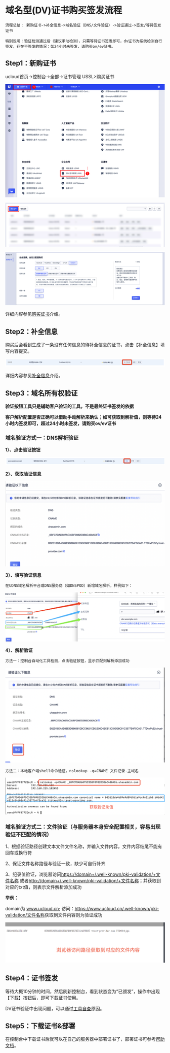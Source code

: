 

# 域名型(DV)证书购买签发流程

    流程总结： 新购证书->补全信息->域名验证（DNS/文件验证）->验证通过->签发/等待签发证书
    
    特别说明：验证检测通过后（建议手动检测），只需等待证书签发即可，dv证书为系统检测自行签发，存在不签发的情况；如24小时未签发，请购买ov/ev证书。


## Step1：新购证书

ucloud首页-\>控制台-\>全部-\>证书管理 USSL\>购买证书

![](/images/rk1.png)

![](/images/rk2.png)

![](/images/xzzs.png)

详细内容参见[购买证书](/ussl/operate/buy)介绍。

## Step2：补全信息

   购买后会看到生成了一条没有任何信息的待补全信息的证书，点击【补全信息】填写内容提交。

![](/images/procedure/待补全信息.png)

详细内容参见[补全信息](ussl/operate/complete)介绍。

## Step3：域名所有权验证

**验证按钮工具只是辅助客户验证的工具，不是最终证书签发的依据**

**客户解析配置是否正确可以借助手动解析来确认；如可获取到解析值，则等待24小时内签发即可，超过24小时未签发，请购买ov/ev证书**

### 域名验证方式一：DNS解析验证

**1）、点击验证按钮**

![](/images/procedure/验证按钮.png)

**2）、获取验证信息**

![](/images/procedure/cname验证信息.png)

**3）、填写验证信息**

    在UDNS域名解析平台或DNS服务商（如DNSPOD）新增域名解析，样例如下：

![](/images/procedure/cname解析添加.png)

**4）、解析验证**

    方法一：控制台自动化工具检测，点击验证按钮，显示匹配则解析添加成功
   
![](/images/procedure/Cname解析验证按钮.png)
    
    方法二：本地客户端shell命令验证，nslookup -q=CNAME 文件记录.主域名
    
![](/images/procedure/cname手动解析验证.png)
   



### 域名验证方式二：文件验证（与服务器本身安全配置相关，容易出现验证不匹配的情况）



1、根据验证路径创建文本文件文件名称，并输入文件内容，文件内容结尾不能有回车或换行符

2、保证文件名称路径与验证一致，缺少可自行补齐


3、纪录值验证，浏览器访问<https://domain+/.well-known/pki-validation/+文件名称> 或者<http://domain+/.well-known/pki-validation/+文件名称>；并获取到对应的txt值，则表示文件解析添加成功


**举例：** 

domain为 www.ucloud.cn; 访问：<https://www.ucloud.cn/.well-known/pki-validation/文件名称>获取到文件内容则为验证成功

![](/images/procedure/文件解析验证.png)


## Step4：证书签发

等待大概10分钟的时间，然后刷新控制台，看到状态变为“已颁发”，操作中出现【下载】按钮后，即可下载证书使用。

DV证书验证中出现问题，可以通过[工具自查](ussl/faq/dv)原因。

## Step5：下载证书&部署

在控制台中下载证书后就可以在自己的服务器中部署证书了，部署证书可参考[帮助文档](ussl/install)。

